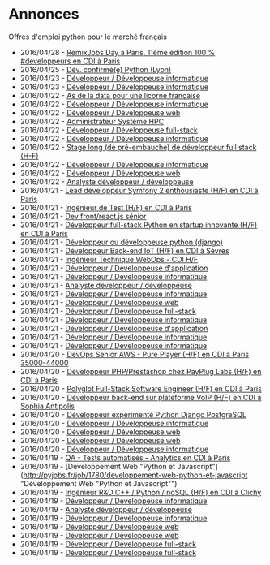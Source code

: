 # Annonces

Offres d'emploi python pour le marché français

* 2016/04/28 - [RemixJobs Day à Paris, 11ème édition 100 % #developpeurs en CDI à Paris](http://pyjobs.fr/job/1830/remixjobs-day-a-paris-11eme-edition-100-developpeurs-en-cdi-a-paris "RemixJobs Day à Paris, 11ème édition 100 % #developpeurs en CDI à Paris")
* 2016/04/25 - [Dév. confirmé(e) Python (Lyon)](http://pyjobs.fr/job/1831/dev-confirme-e-python-lyon "Dév. confirmé(e) Python (Lyon)")
* 2016/04/23 - [Développeur / Développeuse informatique](http://pyjobs.fr/job/1827/developpeur-developpeuse-informatique "Développeur / Développeuse informatique")
* 2016/04/23 - [Développeur / Développeuse informatique](http://pyjobs.fr/job/1829/developpeur-developpeuse-informatique "Développeur / Développeuse informatique")
* 2016/04/22 - [As de la data pour une licorne française](http://pyjobs.fr/job/1812/as-de-la-data-pour-une-licorne-francaise "As de la data pour une licorne française")
* 2016/04/22 - [Développeur / Développeuse informatique](http://pyjobs.fr/job/1820/developpeur-developpeuse-informatique "Développeur / Développeuse informatique")
* 2016/04/22 - [Développeur / Développeuse web](http://pyjobs.fr/job/1813/developpeur-developpeuse-web "Développeur / Développeuse web")
* 2016/04/22 - [Administrateur Système HPC](http://pyjobs.fr/job/1811/administrateur-systeme-hpc "Administrateur Système HPC")
* 2016/04/22 - [Développeur / Développeuse full-stack](http://pyjobs.fr/job/1822/developpeur-developpeuse-full-stack "Développeur / Développeuse full-stack")
* 2016/04/22 - [Développeur / Développeuse informatique](http://pyjobs.fr/job/1826/developpeur-developpeuse-informatique "Développeur / Développeuse informatique")
* 2016/04/22 - [Stage long (de pré-embauche) de développeur full stack (H-F)](http://pyjobs.fr/job/1816/stage-long-de-pre-embauche-de-developpeur-full-stack-h-f "Stage long (de pré-embauche) de développeur full stack (H-F)")
* 2016/04/22 - [Développeur / Développeuse informatique](http://pyjobs.fr/job/1824/developpeur-developpeuse-informatique "Développeur / Développeuse informatique")
* 2016/04/22 - [Développeur / Développeuse web](http://pyjobs.fr/job/1825/developpeur-developpeuse-web "Développeur / Développeuse web")
* 2016/04/22 - [Analyste développeur / développeuse](http://pyjobs.fr/job/1828/analyste-developpeur-developpeuse "Analyste développeur / développeuse")
* 2016/04/21 - [Lead développeur Symfony 2 enthousiaste (H/F) en CDI à Paris](http://pyjobs.fr/job/1807/lead-developpeur-symfony-2-enthousiaste-h-f-en-cdi-a-paris "Lead développeur Symfony 2 enthousiaste (H/F) en CDI à Paris")
* 2016/04/21 - [Ingénieur de Test (H/F) en CDI à Paris](http://pyjobs.fr/job/1805/ingenieur-de-test-h-f-en-cdi-a-paris "Ingénieur de Test (H/F) en CDI à Paris")
* 2016/04/21 - [Dev front/react.js sénior](http://pyjobs.fr/job/1803/dev-front-react-js-senior "Dev front/react.js sénior")
* 2016/04/21 - [Développeur full-stack Python en startup innovante (H/F) en CDI à Paris](http://pyjobs.fr/job/1802/developpeur-full-stack-python-en-startup-innovante-h-f-en-cdi-a-paris "Développeur full-stack Python en startup innovante (H/F) en CDI à Paris")
* 2016/04/21 - [Développeur ou développeuse python (django)](http://pyjobs.fr/job/1799/developpeur-ou-developpeuse-python-django "Développeur ou développeuse python (django)")
* 2016/04/21 - [Développeur Back-end IoT (H/F) en CDI à Sèvres](http://pyjobs.fr/job/1800/developpeur-back-end-iot-h-f-en-cdi-a-sevres "Développeur Back-end IoT (H/F) en CDI à Sèvres")
* 2016/04/21 - [Ingénieur Technique WebOps - CDI H/F](http://pyjobs.fr/job/1801/ingenieur-technique-webops-cdi-h-f "Ingénieur Technique WebOps - CDI H/F")
* 2016/04/21 - [Développeur / Développeuse d'application](http://pyjobs.fr/job/1821/developpeur-developpeuse-dapplication "Développeur / Développeuse d'application")
* 2016/04/21 - [Développeur / Développeuse informatique](http://pyjobs.fr/job/1814/developpeur-developpeuse-informatique "Développeur / Développeuse informatique")
* 2016/04/21 - [Analyste développeur / développeuse](http://pyjobs.fr/job/1823/analyste-developpeur-developpeuse "Analyste développeur / développeuse")
* 2016/04/21 - [Développeur / Développeuse informatique](http://pyjobs.fr/job/1806/developpeur-developpeuse-informatique "Développeur / Développeuse informatique")
* 2016/04/21 - [Développeur / Développeuse web](http://pyjobs.fr/job/1809/developpeur-developpeuse-web "Développeur / Développeuse web")
* 2016/04/21 - [Développeur / Développeuse full-stack](http://pyjobs.fr/job/1810/developpeur-developpeuse-full-stack "Développeur / Développeuse full-stack")
* 2016/04/21 - [Développeur / Développeuse informatique](http://pyjobs.fr/job/1817/developpeur-developpeuse-informatique "Développeur / Développeuse informatique")
* 2016/04/21 - [Développeur / Développeuse d'application](http://pyjobs.fr/job/1804/developpeur-developpeuse-dapplication "Développeur / Développeuse d'application")
* 2016/04/21 - [Développeur / Développeuse informatique](http://pyjobs.fr/job/1808/developpeur-developpeuse-informatique "Développeur / Développeuse informatique")
* 2016/04/21 - [Développeur / Développeuse informatique](http://pyjobs.fr/job/1815/developpeur-developpeuse-informatique "Développeur / Développeuse informatique")
* 2016/04/20 - [DevOps Senior AWS - Pure Player (H/F) en CDI à Paris 35000-44000](http://pyjobs.fr/job/1795/devops-senior-aws-pure-player-h-f-en-cdi-a-paris-35000-44000 "DevOps Senior AWS - Pure Player (H/F) en CDI à Paris 35000-44000")
* 2016/04/20 - [Développeur PHP/Prestashop chez PayPlug Labs (H/F) en CDI à Paris](http://pyjobs.fr/job/1794/developpeur-php-prestashop-chez-payplug-labs-h-f-en-cdi-a-paris "Développeur PHP/Prestashop chez PayPlug Labs (H/F) en CDI à Paris")
* 2016/04/20 - [Polyglot Full-Stack Software Engineer (H/F) en CDI à Paris](http://pyjobs.fr/job/1793/polyglot-full-stack-software-engineer-h-f-en-cdi-a-paris "Polyglot Full-Stack Software Engineer (H/F) en CDI à Paris")
* 2016/04/20 - [Développeur back-end sur plateforme VoIP (H/F) en CDI à Sophia Antipolis](http://pyjobs.fr/job/1789/developpeur-back-end-sur-plateforme-voip-h-f-en-cdi-a-sophia-antipolis "Développeur back-end sur plateforme VoIP (H/F) en CDI à Sophia Antipolis")
* 2016/04/20 - [Développeur expérimenté Python Django PostgreSQL](http://pyjobs.fr/job/1796/developpeur-experimente-python-django-postgresql "Développeur expérimenté Python Django PostgreSQL")
* 2016/04/20 - [Développeur / Développeuse informatique](http://pyjobs.fr/job/1797/developpeur-developpeuse-informatique "Développeur / Développeuse informatique")
* 2016/04/20 - [Développeur / Développeuse web](http://pyjobs.fr/job/1798/developpeur-developpeuse-web "Développeur / Développeuse web")
* 2016/04/20 - [Développeur / Développeuse web](http://pyjobs.fr/job/1818/developpeur-developpeuse-web "Développeur / Développeuse web")
* 2016/04/20 - [Développeur / Développeuse informatique](http://pyjobs.fr/job/1819/developpeur-developpeuse-informatique "Développeur / Développeuse informatique")
* 2016/04/19 - [QA - Tests automatisés - Analytics en CDI à Paris](http://pyjobs.fr/job/1781/qa-tests-automatises-analytics-en-cdi-a-paris "QA - Tests automatisés - Analytics en CDI à Paris")
* 2016/04/19 - [Développement Web "Python et Javascript"](http://pyjobs.fr/job/1780/developpement-web-python-et-javascript "Développement Web "Python et Javascript"")
* 2016/04/19 - [Ingénieur R&D C++ / Python / noSQL (H/F) en CDI à Clichy](http://pyjobs.fr/job/1775/ingenieur-r-d-c-python-nosql-h-f-en-cdi-a-clichy "Ingénieur R&D C++ / Python / noSQL (H/F) en CDI à Clichy")
* 2016/04/19 - [Développeur / Développeuse informatique](http://pyjobs.fr/job/1785/developpeur-developpeuse-informatique "Développeur / Développeuse informatique")
* 2016/04/19 - [Analyste développeur / développeuse](http://pyjobs.fr/job/1786/analyste-developpeur-developpeuse "Analyste développeur / développeuse")
* 2016/04/19 - [Développeur / Développeuse informatique](http://pyjobs.fr/job/1787/developpeur-developpeuse-informatique "Développeur / Développeuse informatique")
* 2016/04/19 - [Développeur / Développeuse web](http://pyjobs.fr/job/1790/developpeur-developpeuse-web "Développeur / Développeuse web")
* 2016/04/19 - [Développeur / Développeuse web](http://pyjobs.fr/job/1782/developpeur-developpeuse-web "Développeur / Développeuse web")
* 2016/04/19 - [Développeur / Développeuse full-stack](http://pyjobs.fr/job/1783/developpeur-developpeuse-full-stack "Développeur / Développeuse full-stack")
* 2016/04/19 - [Développeur / Développeuse full-stack](http://pyjobs.fr/job/1784/developpeur-developpeuse-full-stack "Développeur / Développeuse full-stack")

